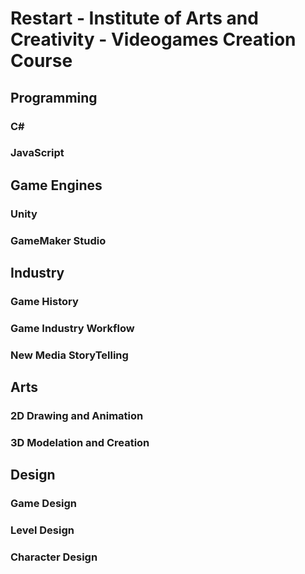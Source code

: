 # Restart - Institute of Arts and Creativity - Videogames Creation Course

## Programming

### C#
### JavaScript

## Game Engines

### Unity
### GameMaker Studio

## Industry

### Game History
### Game Industry Workflow
### New Media StoryTelling

## Arts

### 2D Drawing and Animation
### 3D Modelation and Creation

## Design

### Game Design
### Level Design
### Character Design
